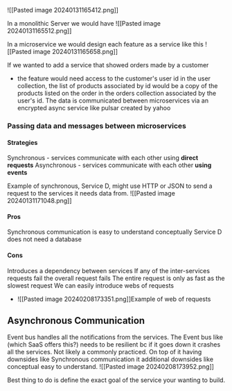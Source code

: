 ![[Pasted image 20240131165412.png]]

In a monolithic Server  we would have 
![[Pasted image 20240131165512.png]]

In a microservice we would design each feature as a service like this
![[Pasted image 20240131165658.png]]

If we wanted to add a service that showed orders made by a customer 
- the feature would need access to the customer's user id in the user collection, the list of products associated by id would be a copy of the products listed on the order in the orders collection associated by the user's id. The data is communicated between microservices via an encrypted async service like pulsar created by yahoo
### Passing data and messages between microservices
#### Strategies
Synchronous - services communicate with each other using **direct requests**
Asynchronous - services communicate with each other **using events**

Example of synchronous, Service D, might use HTTP or JSON to send a request to the services it needs data from. 
![[Pasted image 20240131171048.png]]

#### Pros
Synchronous communication is easy to understand conceptually
Service D does not need a database
#### Cons
Introduces a dependency between services 
If any of the inter-services requests fail the overall request fails
The entire request is only as fast as the slowest request
We can easily introduce webs of requests
- ![[Pasted image 20240208173351.png]]Example of web of requests
## Asynchronous Communication
Event bus handles all the notifications from the services. The Event bus like (which SaaS offers this?) needs to be resilient bc if it goes down it crashes all the services. Not likely a commonly practiced. On top of it having downsides like Synchronous communication it additional downsides like conceptual easy to understand.
![[Pasted image 20240208173952.png]]

Best thing to do is define the exact goal of the service your wanting to build.
